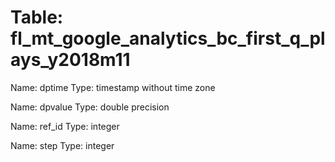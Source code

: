 Table: fl_mt_google_analytics_bc_first_q_plays_y2018m11
=======================================================

Name: dptime
Type: timestamp without time zone

Name: dpvalue
Type: double precision

Name: ref_id
Type: integer

Name: step
Type: integer

